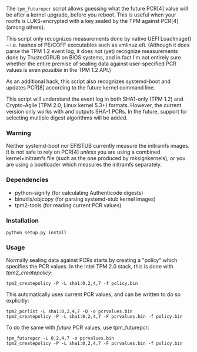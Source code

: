 The `tpm_futurepcr` script allows guessing what the future PCR[4] value will be after a kernel upgrade, before you reboot. This is useful when your rootfs is LUKS-encrypted with a key sealed by the TPM against PCR[4] (among others).

This script only recognizes measurements done by native UEFI LoadImage() – i.e. hashes of PE/COFF executables such as vmlinuz.efi. (Although it does parse the TPM 1.2 event log, it does not (yet) recognize measurements done by TrustedGRUB on BIOS systems, and in fact I'm not entirely sure whether the entire premise of sealing data against user-specified PCR values is even _possible_ in the TPM 1.2 API.)

As an additional hack, this script also recognizes systemd-boot and updates PCR[8] according to the future kernel command line.

This script will understand the event log in both SHA1-only (TPM 1.2) and Crypto-Agile (TPM 2.0, Linux kernel 5.3+) formats. However, the current version only works with and outputs SHA-1 PCRs. In the future, support for selecting multiple digest algorithms will be added.

### Warning

Neither systemd-boot nor EFISTUB currently measure the initramfs images. It is not safe to rely on PCR[4] _unless_ you are using a combined kernel+initramfs file (such as the one produced by mksignkernels), or you are using a bootloader which measures the initramfs separately.

### Dependencies

 * python-signify (for calculating Authenticode digests)
 * binutils/objcopy (for parsing systemd-stub kernel images)
 * tpm2-tools (for reading current PCR values)

### Installation
  
`python setup.py install`

### Usage

Normally sealing data against PCRs starts by creating a "policy" which specifies the PCR values. In the Intel TPM 2.0 stack, this is done with *tpm2_createpolicy*:

    tpm2_createpolicy -P -L sha1:0,2,4,7 -f policy.bin

This automatically uses current PCR values, and can be written to do so explicitly:

    tpm2_pcrlist -L sha1:0,2,4,7 -Q -o pcrvalues.bin
    tpm2_createpolicy -P -L sha1:0,2,4,7 -F pcrvalues.bin -f policy.bin

To do the same with *future* PCR values, use tpm\_futurepcr:

    tpm_futurepcr -L 0,2,4,7 -o pcrvalues.bin
    tpm2_createpolicy -P -L sha1:0,2,4,7 -F pcrvalues.bin -f policy.bin
